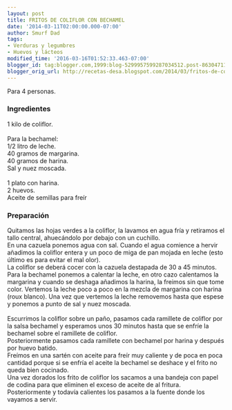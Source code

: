 ```yaml
---
layout: post
title: FRITOS DE COLIFLOR CON BECHAMEL
date: '2014-03-11T02:00:00.000-07:00'
author: Smurf Dad
tags:
- Verduras y legumbres
- Huevos y lácteos
modified_time: '2016-03-16T01:52:33.463-07:00'
blogger_id: tag:blogger.com,1999:blog-5299957599287034512.post-8630471108136667868
blogger_orig_url: http://recetas-desa.blogspot.com/2014/03/fritos-de-coliflor-con-bechamel.html
---
```


Para 4 personas.<br /><h3>Ingredientes</h3>1 kilo de coliflor.<br /><br />Para la bechamel:<br />1/2 litro de leche.<br />40 gramos de margarina.<br />40 gramos de harina.<br />Sal y nuez moscada.<br /><br />1 plato con harina.<br />2 huevos.<br />Aceite de semillas para freír<br /><h3>Preparación</h3>Quitamos las hojas verdes a la coliflor, la lavamos en agua fría y retiramos el tallo central, ahuecándolo por debajo con un cuchillo.<br />En una cazuela ponemos agua con sal. Cuando el agua comience a hervir añadimos la coliflor entera y un poco de miga de pan mojada en leche (esto último es para evitar el mal olor).<br />La coliflor se deberá cocer con la cazuela destapada de 30 a 45 minutos.<br />Para la bechamel ponemos a calentar la leche, en otro cazo calentamos la margarina y cuando se deshaga añadimos la harina, la freimos sin que tome color. Vertemos la leche poco a poco en la mezcla de margarina con harina (roux blanco). Una vez que vertemos la leche removemos hasta que espese y ponemos a punto de sal y nuez moscada.<br /><br />Escurrimos la coliflor sobre un paño, pasamos cada ramillete de coliflor por la salsa bechamel y esperamos unos 30 minutos hasta que se enfríe la bechamel sobre el ramillete de coliflor.<br />Posteriormente pasamos cada ramillete con bechamel por harina y después por huevo batido.<br />Freímos en una sartén con aceite para freír muy caliente y de poca en poca cantidad porque si se enfría el aceite la bechamel se deshace y el frito no queda bien cocinado.<br />Una vez dorados los frito de coliflor los sacamos a una bandeja con papel de codina para que eliminen el exceso de aceite de al fritura.<br />Posteriormente y todavía calientes los pasamos a la fuente donde los vayamos a servir.